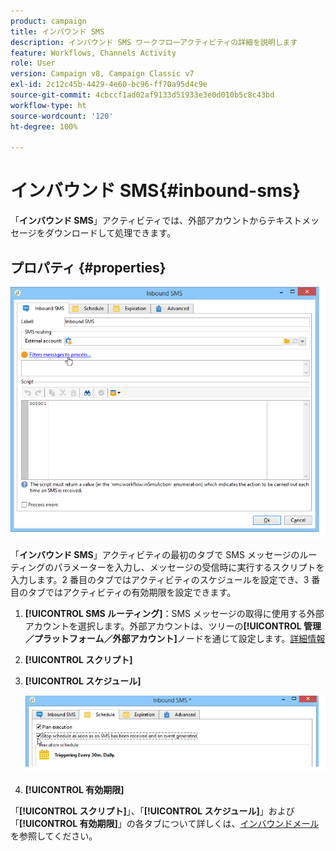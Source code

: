 ```yaml
---
product: campaign
title: インバウンド SMS
description: インバウンド SMS ワークフローアクティビティの詳細を説明します
feature: Workflows, Channels Activity
role: User
version: Campaign v8, Campaign Classic v7
exl-id: 2c12c45b-4429-4e60-bc96-ff70a95d4c9e
source-git-commit: 4cbccf1ad02af9133d51933e3e0d010b5c8c43bd
workflow-type: ht
source-wordcount: '120'
ht-degree: 100%

---
```


# インバウンド SMS{#inbound-sms}



「**インバウンド SMS**」アクティビティでは、外部アカウントからテキストメッセージをダウンロードして処理できます。

## プロパティ {#properties}

![](assets/sms_rec_edit.png)

「**インバウンド SMS**」アクティビティの最初のタブで SMS メッセージのルーティングのパラメーターを入力し、メッセージの受信時に実行するスクリプトを入力します。2 番目のタブではアクティビティのスケジュールを設定でき、3 番目のタブではアクティビティの有効期限を設定できます。

1. **[!UICONTROL SMS ルーティング]**：SMS メッセージの取得に使用する外部アカウントを選択します。外部アカウントは、ツリーの&#x200B;**[!UICONTROL 管理／プラットフォーム／外部アカウント]**&#x200B;ノードを通じて設定します。[詳細情報](../../v8/config/external-accounts.md)
1. **[!UICONTROL スクリプト]**
1. **[!UICONTROL スケジュール]**

   ![](assets/sms_rec_edit_2.png)

1. **[!UICONTROL 有効期限]**

「**[!UICONTROL スクリプト]**」、「**[!UICONTROL スケジュール]**」および「**[!UICONTROL 有効期限]**」の各タブについて詳しくは、[インバウンドメール](inbound-emails.md)を参照してください。
